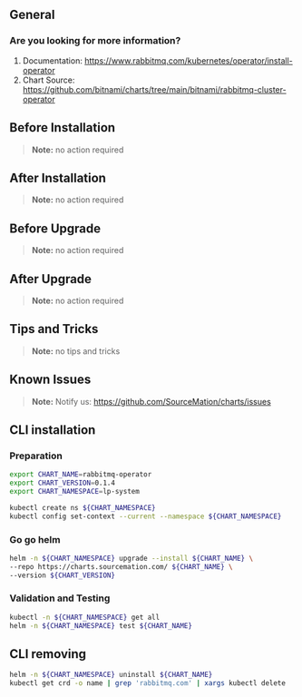 ## General

### Are you looking for more information?

1. Documentation: https://www.rabbitmq.com/kubernetes/operator/install-operator
2. Chart Source: https://github.com/bitnami/charts/tree/main/bitnami/rabbitmq-cluster-operator

## Before Installation

> **Note:**
> no action required

## After Installation

> **Note:**
> no action required

## Before Upgrade

> **Note:**
> no action required

## After Upgrade

> **Note:**
> no action required

## Tips and Tricks

> **Note:**
> no tips and tricks

## Known Issues

> **Note:**
> Notify us: https://github.com/SourceMation/charts/issues

## CLI installation

### Preparation

```bash
export CHART_NAME=rabbitmq-operator
export CHART_VERSION=0.1.4
export CHART_NAMESPACE=lp-system

kubectl create ns ${CHART_NAMESPACE}
kubectl config set-context --current --namespace ${CHART_NAMESPACE}
```

### Go go helm

```bash
helm -n ${CHART_NAMESPACE} upgrade --install ${CHART_NAME} \
--repo https://charts.sourcemation.com/ ${CHART_NAME} \
--version ${CHART_VERSION}
```

### Validation and Testing

```bash
kubectl -n ${CHART_NAMESPACE} get all
helm -n ${CHART_NAMESPACE} test ${CHART_NAME}
```

## CLI removing

```bash
helm -n ${CHART_NAMESPACE} uninstall ${CHART_NAME}
kubectl get crd -o name | grep 'rabbitmq.com' | xargs kubectl delete
```
